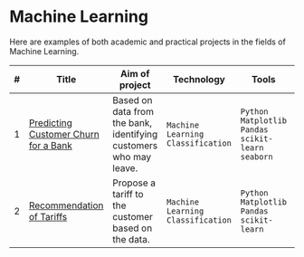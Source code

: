 # Machine Learning
Here are examples of both academic and practical projects in the fields of Machine Learning.

| # | Title | Aim of project | Technology | Tools | Keywords |
|--|--|--|--|--|--|
| 1 | [Predicting Customer Churn for a Bank](https://github.com/vartemyev88/machine-learning/tree/main/projects/practicum-supervised_learning) | Based on data from the bank, identifying customers who may leave. | `Machine Learning` `Classification` | `Python` `Matplotlib` `Pandas` `scikit-learn` `seaborn` | classification, hyperparameter selection, machine learning model selection |
| 2 | [Recommendation of Tariffs](https://github.com/vartemyev88/machine-learning/tree/main/projects/practicum-users_classification) | Propose a tariff to the customer based on the data. | `Machine Learning` `Classification` | `Python` `Matplotlib` `Pandas` `scikit-learn` | classification, hyperparameter selection, machine learning model selection |
